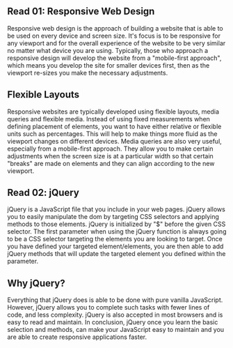 ## Read 01: Responsive Web Design

Responsive web design is the approach of building a website that is able to be used on every device and screen size. It's focus is to be responsive for any viewport and for the overall experience of the website to be very similar no matter what device you are using. Typically, those who approach a responsive design will develop the website from a "mobile-first approach", which means you develop the site for smaller devices first, then as the viewport re-sizes you make the necessary adjustments.

## Flexible Layouts

Responsive websites are typically developed using flexible layouts, media queries and flexible media. Instead of using fixed measurements when defining placement of elements, you want to have either relative or flexible units such as percentages. This will help to make things more fluid as the viewport changes on different devices. Media queries are also very useful, especially from a mobile-first approach. They allow you to make certain adjustments when the screen size is at a particular width so that certain "breaks" are made on elements and they can align according to the new viewport.

## Read 02: jQuery

jQuery is a JavaScript file that you include in your web pages. jQuery allows you to easily manipulate the dom by targeting CSS selectors and applying methods to those elements. jQuery is initialized by "$" before the given CSS selector. The first parameter when using the jQuery function is always going to be a CSS selector targeting the elements you are looking to target. Once you have defined your targeted element/elements, you are then able to add jQuery methods that will update the targeted element you defined within the parameter.

## Why jQuery?

Everything that jQuery does is able to be done with pure vanilla JavaScript. However, jQuery allows you to complete such tasks with fewer lines of code, and less complexity. jQuery is also accepted in most browsers and is easy to read and maintain. In conclusion, jQuery once you learn the basic selection and methods, can make your JavaScript easy to maintain and you are able to create responsive applications faster.
